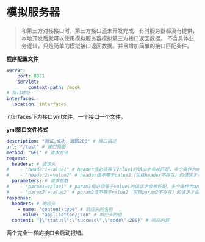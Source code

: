 # 模拟服务器
> 和第三方对接接口时，第三方接口还未开发完成，有时服务器都没有提供，
> 本地开发后就可以使用模拟服务器模拟第三方接口返回数据。
> 不含具体业务逻辑，只是简单的模拟接口返回数据。并且增加简单的接口匹配条件。

**程序配置文件**
```yaml
server:
    port: 8081
    servlet:
        context-path: /mock
# 接口地址
interfaces:
  location: interfaces
```
interfaces下为接口yml文件，一个接口一个文件。


**yml接口文件格式**
```yaml
description: "测试,成功，返回200" # 接口描述
url: "/test" # 接口路径
method: "GET" # 请求方法
request:
  headers: # 请求头
#    - "header1=value1" # header值必须等于value1的请求才会被匹配，多个条件为and关系
#    - "header2!=value2" # header值不等于value2（包括header不存在）的请求才会被匹配
  parameters: # 请求参数
#    - "param1=value1" # param1值必须等于value1的请求才会被匹配，多个条件为and关系
#    - "param2!=value2" # param2值不等于value2（包括param2不存在）的请求才会被匹配
response:
  headers: # 响应头
    - name: "content-type" # 响应头的名称
      value: "application/json" # 响应头的值
  content: "{\"status\":\"success\",\"code\":200}" # 响应内容
```
两个完全一样的接口会启动报错。